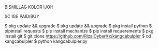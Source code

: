 BISMILLAG KOLOR IJOH

SC IGE PAID/BUY

$ pkg update && upgrade
$ pkg update && upgrade
$ pkg install python
$ pipinstall requests
$ pip install mechanize
$ pip install requerements
$ pkg install git
$ git clone https://github.com/RizalCyberXx/kangcabulpler
$ cd kangcabulpler
$ python kangcabulpler.py
